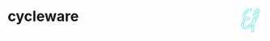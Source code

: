 # cycleware <img src="/images/logo.png" alt="Cycleware Logo" width="10%" height="10%" align=right>


